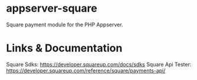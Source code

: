 # appserver-square
Square payment module for the PHP Appserver.

# Links & Documentation
Square Sdks: https://developer.squareup.com/docs/sdks
Square Api Tester: https://developer.squareup.com/reference/square/payments-api/
